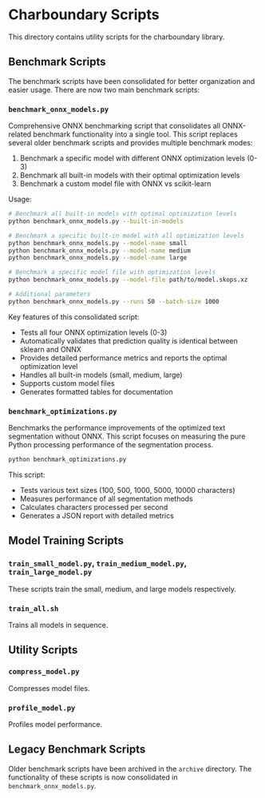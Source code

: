 # Charboundary Scripts

This directory contains utility scripts for the charboundary library.

## Benchmark Scripts

The benchmark scripts have been consolidated for better organization and easier usage. There are now two main benchmark scripts:

### `benchmark_onnx_models.py`

Comprehensive ONNX benchmarking script that consolidates all ONNX-related benchmark functionality into a single tool. This script replaces several older benchmark scripts and provides multiple benchmark modes:

1. Benchmark a specific model with different ONNX optimization levels (0-3)
2. Benchmark all built-in models with their optimal optimization levels
3. Benchmark a custom model file with ONNX vs scikit-learn

Usage:

```bash
# Benchmark all built-in models with optimal optimization levels
python benchmark_onnx_models.py --built-in-models

# Benchmark a specific built-in model with all optimization levels
python benchmark_onnx_models.py --model-name small
python benchmark_onnx_models.py --model-name medium
python benchmark_onnx_models.py --model-name large

# Benchmark a specific model file with optimization levels
python benchmark_onnx_models.py --model-file path/to/model.skops.xz

# Additional parameters
python benchmark_onnx_models.py --runs 50 --batch-size 1000
```

Key features of this consolidated script:

- Tests all four ONNX optimization levels (0-3)
- Automatically validates that prediction quality is identical between sklearn and ONNX
- Provides detailed performance metrics and reports the optimal optimization level
- Handles all built-in models (small, medium, large)
- Supports custom model files
- Generates formatted tables for documentation

### `benchmark_optimizations.py`

Benchmarks the performance improvements of the optimized text segmentation without ONNX. This script focuses on measuring the pure Python processing performance of the segmentation process.

```bash
python benchmark_optimizations.py
```

This script:
- Tests various text sizes (100, 500, 1000, 5000, 10000 characters)
- Measures performance of all segmentation methods
- Calculates characters processed per second
- Generates a JSON report with detailed metrics

## Model Training Scripts

### `train_small_model.py`, `train_medium_model.py`, `train_large_model.py`

These scripts train the small, medium, and large models respectively.

### `train_all.sh`

Trains all models in sequence.

## Utility Scripts

### `compress_model.py`

Compresses model files.

### `profile_model.py`

Profiles model performance.

## Legacy Benchmark Scripts

Older benchmark scripts have been archived in the `archive` directory. The functionality of these scripts is now consolidated in `benchmark_onnx_models.py`.